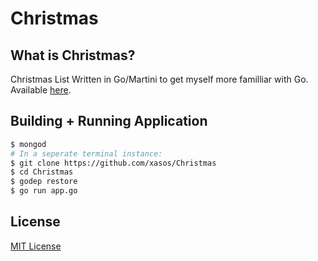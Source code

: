 Christmas
=========

## What is Christmas?
Christmas List Written in Go/Martini to get myself more familliar with Go. Available [here](https://christmas-list.herokuapp.com/).

## Building + Running  Application
```sh
$ mongod
# In a seperate terminal instance:
$ git clone https://github.com/xasos/Christmas
$ cd Christmas
$ godep restore
$ go run app.go
```

## License
[MIT License](LICENSE)
